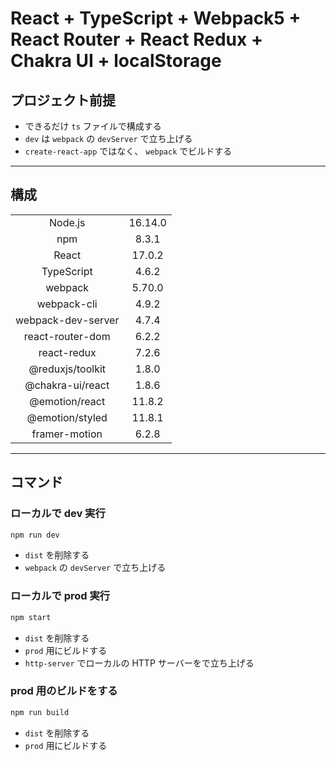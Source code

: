 # React + TypeScript + Webpack5 + React Router + React Redux + Chakra UI + localStorage

## プロジェクト前提

- できるだけ `ts` ファイルで構成する
- `dev` は `webpack` の `devServer` で立ち上げる
- `create-react-app` ではなく、 `webpack` でビルドする

---

## 構成

|                    |         |
| :----------------: | :-----: |
|      Node.js       | 16.14.0 |
|        npm         |  8.3.1  |
|       React        | 17.0.2  |
|     TypeScript     |  4.6.2  |
|      webpack       | 5.70.0  |
|    webpack-cli     |  4.9.2  |
| webpack-dev-server |  4.7.4  |
|  react-router-dom  |  6.2.2  |
|    react-redux     |  7.2.6  |
|  @reduxjs/toolkit  |  1.8.0  |
|  @chakra-ui/react  |  1.8.6  |
|   @emotion/react   | 11.8.2  |
|  @emotion/styled   | 11.8.1  |
|   framer-motion    |  6.2.8  |

---

## コマンド

### ローカルで dev 実行

```bash
npm run dev
```

- `dist` を削除する
- `webpack` の `devServer` で立ち上げる

### ローカルで prod 実行

```bash
npm start
```

- `dist` を削除する
- `prod` 用にビルドする
- `http-server` でローカルの HTTP サーバーをで立ち上げる

### prod 用のビルドをする

```bash
npm run build
```

- `dist` を削除する
- `prod` 用にビルドする
